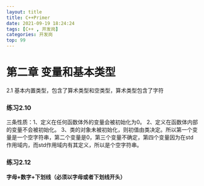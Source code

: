 ```yaml
---
layout: title
title: C++Primer
date: 2021-09-19 18:24:24
tags: [C++ , 开发岗]
categories: 开发岗
top: 99
---
```

# 第二章 变量和基本类型
2.1 基本内置类型，包含了算术类型和空类型，算术类型包含了字符
### 练习2.10
三条性质：1、定义在任何函数体外的变量会被初始化为0。   2、定义在函数体内部的变量不会被初始化。 3、类的对象未被初始化，则初值由类决定。所以第一个变量是一个空字符串，第二个变量是0，第三个变量不确定，第四个变量因为在std作用域内，而std作用域内有其定义，所以是个空字符串。
### 练习2.12
**字母+数字+下划线（必须以字母或者下划线开头）**


